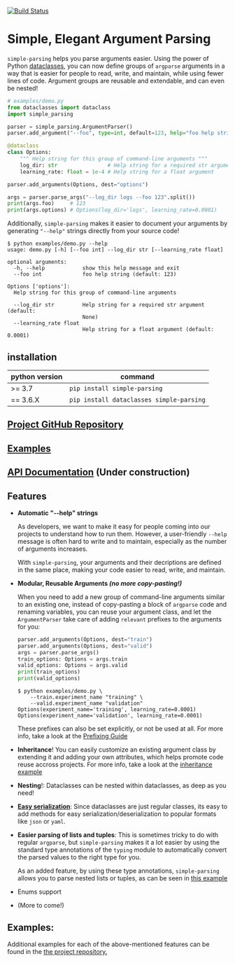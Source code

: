 [![Build Status](https://travis-ci.org/lebrice/SimpleParsing.svg?branch=master)](https://travis-ci.org/lebrice/SimpleParsing)

# Simple, Elegant Argument Parsing <!-- omit in toc -->
`simple-parsing` helps you parse arguments easier. Using the power of Python [dataclasses](https://docs.python.org/3.7/library/dataclasses.html), you can now define groups of `argparse` arguments in a way that is easier for people to read, write, and maintain, while using fewer lines of code. Argument groups are reusable and extendable, and can even be nested!

```python
# examples/demo.py
from dataclasses import dataclass
import simple_parsing

parser = simple_parsing.ArgumentParser()
parser.add_argument("--foo", type=int, default=123, help="foo help string")

@dataclass
class Options:
    """ Help string for this group of command-line arguments """
    log_dir: str                # Help string for a required str argument
    learning_rate: float = 1e-4 # Help string for a float argument

parser.add_arguments(Options, dest="options")

args = parser.parse_args("--log_dir logs --foo 123".split())
print(args.foo)     # 123
print(args.options) # Options(log_dir='logs', learning_rate=0.0001)
```

Additionally, `simple-parsing` makes it easier to document your arguments by generating `"--help"` strings directly from your source code!

```console
$ python examples/demo.py --help
usage: demo.py [-h] [--foo int] --log_dir str [--learning_rate float]

optional arguments:
  -h, --help            show this help message and exit
  --foo int             foo help string (default: 123)

Options ['options']:
  Help string for this group of command-line arguments

  --log_dir str         Help string for a required str argument (default:
                        None)
  --learning_rate float
                        Help string for a float argument (default: 0.0001)
```

## installation
| python version |                command                  |
|----------------|-----------------------------------------|
|>= 3.7          | `pip install simple-parsing`            |
|== 3.6.X        | `pip install dataclasses simple-parsing`|


## [Project GitHub Repository](https://github.com/lebrice/SimpleParsing)

## [Examples](https://github.com/lebrice/SimpleParsing/tree/master/examples)

## [API Documentation](https://github.com/lebrice/SimpleParsing/tree/master/docs) (Under construction)


## Features 
- **Automatic "--help" strings**

    As developers, we want to make it easy for people coming into our projects to understand how to run them. However, a user-friendly `--help` message is often hard to write and to maintain, especially as the number of arguments increases.

    With `simple-parsing`, your arguments and their decriptions are defined in the same place, making your code easier to read, write, and maintain.

- **Modular, Reusable Arguments *(no more copy-pasting!)***
        
    When you need to add a new group of command-line arguments similar to an existing one, instead of copy-pasting a block of `argparse` code and renaming variables, you can reuse your argument class, and let the `ArgumentParser` take care of adding `relevant` prefixes to the arguments for you:

    ```python
    parser.add_arguments(Options, dest="train")
    parser.add_arguments(Options, dest="valid")
    args = parser.parse_args()
    train_options: Options = args.train
    valid_options: Options = args.valid
    print(train_options)
    print(valid_options)
    ```
    ```console
    $ python examples/demo.py \
        --train.experiment_name "training" \
        --valid.experiment_name "validation"
    Options(experiment_name='training', learning_rate=0.0001)
    Options(experiment_name='validation', learning_rate=0.0001)
    ```
        
    These prefixes can also be set explicitly, or not be used at all. For more info, take a look at the [Prefixing Guide](https://github.com/lebrice/SimpleParsing/tree/master/examples/prefixing)

- **Inheritance**!
You can easily customize an existing argument class by extending it and adding your own attributes, which helps promote code reuse accross projects. For more info, take a look at the [inheritance example](https://github.com/lebrice/SimpleParsing/tree/master/examples/inheritance)

- **Nesting**!: Dataclasses can be nested within dataclasses, as deep as you need!
- [**Easy serialization**](https://github.com/lebrice/SimpleParsing/tree/master/examples/dataclasses/hyperparameters_example.py): Since dataclasses are just regular classes, its easy to add methods for easy serialization/deserialization to popular formats like `json` or `yaml`. 

- **Easier parsing of lists and tuples**: This is sometimes tricky to do with regular `argparse`, but `simple-parsing` makes it a lot easier by using the standard type annotations of the `typing` module to automatically convert the parsed values to the right type for you.

    As an added feature, by using these type annotations, `simple-parsing` allows you to parse nested lists or tuples, as can be seen in [this example](https://github.com/lebrice/SimpleParsing/tree/master/examples/merging/multiple_lists_example.py)

- Enums support

- (More to come!)


## Examples:
Additional examples for each of the above-mentioned features can be found in the [the project repository.](https://github.com/lebrice/SimpleParsing/tree/master/examples)

